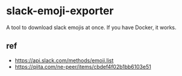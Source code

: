 # slack-emoji-exporter
A tool to download slack emojis at once. If you have Docker, it works.

## ref
* https://api.slack.com/methods/emoji.list
* https://qiita.com/ne-peer/items/cbdef4f02b1bb6103e51
